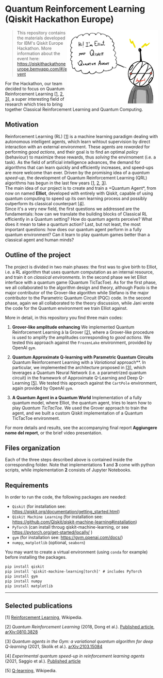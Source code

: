 # Quantum Reinforcement Learning (Qiskit Hackathon Europe)

<img src="./elliot.png" alt="Elliot" width="300px" align="right">

> This repository contains the materials developed for IBM's Qiskit Europe Hackathon. More information about the event here: https://qiskithackathoneurope.bemyapp.com/#/event

For the Hackathon, our team decided to focus on Quantum Reinforcement Learning [[1](#1), [2](#2), [3](#3)], a super interesting field of research which tries to bring together Classical Reinforcement Learning and Quantum Computing.  

## Motivation  
Reinforcement Learning (RL) [[1]](#1) is a machine learning paradigm dealing with autonomous intelligent agents, which learn wihtout supervision by direct interaction with an external environment. These agents are *rewarded* for performing *good actions*, and their goal is to find an optimal *policy* (behaviour) to maximize these rewards, thus *solving* the envirnoment (i.e. a task). As the field of artificial intelligence advances, the demand for algorithms that can learn quickly and efficiently increases, and speed-ups are more welcome than ever. Driven by the promising idea of a *quantum speed-up*, the development of Quantum Reinforcement Learning (QRL) algorithms has begun in the last few years [[1](#1), [2](#2), [3](#3)].  
The main idea of our project is to create and train a +Quantum Agent*, from now on named **Elliot**, developed with entirely with Qiskit, capable of using quantum computing to speed up its own learning process and possibly outperform its classical counterpart [[4]](#4).  
Since it's a very new field, the first questions we addressed are the fundamentals: how can we translate the building blocks of Classical RL efficiently in a Quantum setting? How do quantum agents perceive? What does it mean to take a quantum action? Last, but not least, the most important questions: how does our quantum agent perform in a fully quantum environment? Can it learn to play quantum games better than a classical agent and human minds? 

## Outline of the project

The project is divided in two main phases: the first was to give birth to Elliot, i.e. a RL algorithm that uses quantum computation as an internal resource, and train it on *classical environments*. In the second phase we let Elliot interface with a quantum game (Quantum TicTacToe). As for the first phase, we all collaborated to the algorithm design and theory, although Paolo is the major contributor of the Grover-like algorithm while Stefano is the major contributor to the Parametric Quantum Circuit (PQC) code. In the second phase, again we all collaborated to the theory discussion, while Jani wrote the code for the Quantum environment we train Elliot against.  

More in detail, in this repository you find three main codes:

1. **Grover-like amplitude enhancing** 
We implemented Quantum Reinforcement Learning à la Grover [[2]](#2), where a Grover-like procedure is used to amplify the amplitudes corresponding to *good actions*. We tested this approach against the `FrozenLake` environment, provided by OpenAI `gym`. 

2. **Quantum Approximate Q-learning with Parametric Quantum Circuits**
Quantum Reinforcement Learning with a *Variational* approach**. In particular, we implemented the architecture proposed in [[3]](#3), which leverages a Quantum Neural Network (i.e. a parametrized quantum circuit) in the framework of Approximate Q-Learning and Deep Q-Learning [[5]](#5). We tested this approach against the `CartPole` environment, again provided by OpenAI `gym`.

3. **A Quantum Agent in a Quantum World**
Implementation of a fully quantum model, where Elliot, the quantum agent, tries to learn how to play *Quantum TicTacToe*. We used the Grover approach to train the agent, and we built a custom Qiskit implementation of a Quantum TicTacToe environment.

For more details and results, see the accompanying final report **Aggiungere nome del report**, or the brief video presentation.

## Files organization

Each of the three steps described above is contained inside the corresponding folder. Note that implementations **1** and **3** come with python scripts, while implementation **2** consists of Jupyter Notebooks.

## Requirements 

In order to run the code, the following packages are needed: 

* `Qiskit` (for installation see: https://qiskit.org/documentation/getting_started.html)
* `Qiskit Machine Learning` (for installation see: https://github.com/Qiskit/qiskit-machine-learning#installation)
* `PyTorch` (can install throug qiskit-machine-learning, or see https://pytorch.org/get-started/locally/ )
* `gym` (for installation see: https://gym.openai.com/docs/)
* `numpy`, `matplotlib` (optional, `seaborn`)

You may want to create a virtual environment (using `conda` for example) before installing the packages.

```
pip install qiskit
pip install 'qiskit-machine-learning[torch]' # includes PyTorch
pip install gym
pip install numpy
pip install matplotlib
```

---

## Selected publications

<a id="1">[1]</a> [Reinforcement Learning](https://en.wikipedia.org/wiki/Reinforcement_learning), Wikipedia. 

<a id="2">[2]</a> _Quantum Reinforcement Learning_ (2018, Dong et al.). [Published article](https://ieeexplore.ieee.org/document/4579244/),  [arXiv:0810.3828](https://arxiv.org/abs/0810.3828)

<a id="3">[3]</a>  _Quantum agents in the Gym: a variational quantum algorithm for deep Q-learning_ (2021, Skolik et al.). [arXiv:2103.15084](https://arxiv.org/abs/2103.15084)

<a id="4">[4]</a> _Experimental quantum speed-up in reinforcement learning agents_ (2021, Saggio et al.). [Published article](https://www.nature.com/articles/s41586-021-03242-7)

<a id="5">[5]</a> [Q-learning](https://en.wikipedia.org/wiki/Q-learning), Wikipedia.
